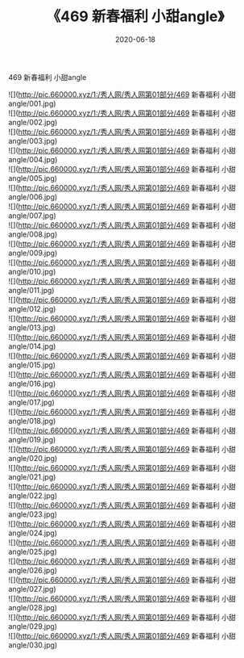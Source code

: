 ﻿---
layout: post
title:  《469 新春福利 小甜angle》
date:   2020-06-18
img: http://pic.660000.xyz/1:/秀人网/秀人网第01部分/469 新春福利 小甜angle/000.jpg
categories: [美女, 清纯, 唯美]
---

469 新春福利 小甜angle

  ![](http://pic.660000.xyz/1:/秀人网/秀人网第01部分/469 新春福利 小甜angle/001.jpg) <br> ![](http://pic.660000.xyz/1:/秀人网/秀人网第01部分/469 新春福利 小甜angle/002.jpg) <br> ![](http://pic.660000.xyz/1:/秀人网/秀人网第01部分/469 新春福利 小甜angle/003.jpg) <br> ![](http://pic.660000.xyz/1:/秀人网/秀人网第01部分/469 新春福利 小甜angle/004.jpg) <br> ![](http://pic.660000.xyz/1:/秀人网/秀人网第01部分/469 新春福利 小甜angle/005.jpg) <br> ![](http://pic.660000.xyz/1:/秀人网/秀人网第01部分/469 新春福利 小甜angle/006.jpg) <br> ![](http://pic.660000.xyz/1:/秀人网/秀人网第01部分/469 新春福利 小甜angle/007.jpg) <br> ![](http://pic.660000.xyz/1:/秀人网/秀人网第01部分/469 新春福利 小甜angle/008.jpg) <br> ![](http://pic.660000.xyz/1:/秀人网/秀人网第01部分/469 新春福利 小甜angle/009.jpg) <br> ![](http://pic.660000.xyz/1:/秀人网/秀人网第01部分/469 新春福利 小甜angle/010.jpg) <br> ![](http://pic.660000.xyz/1:/秀人网/秀人网第01部分/469 新春福利 小甜angle/011.jpg) <br> ![](http://pic.660000.xyz/1:/秀人网/秀人网第01部分/469 新春福利 小甜angle/012.jpg) <br> ![](http://pic.660000.xyz/1:/秀人网/秀人网第01部分/469 新春福利 小甜angle/013.jpg) <br> ![](http://pic.660000.xyz/1:/秀人网/秀人网第01部分/469 新春福利 小甜angle/014.jpg) <br> ![](http://pic.660000.xyz/1:/秀人网/秀人网第01部分/469 新春福利 小甜angle/015.jpg) <br> ![](http://pic.660000.xyz/1:/秀人网/秀人网第01部分/469 新春福利 小甜angle/016.jpg) <br> ![](http://pic.660000.xyz/1:/秀人网/秀人网第01部分/469 新春福利 小甜angle/017.jpg) <br> ![](http://pic.660000.xyz/1:/秀人网/秀人网第01部分/469 新春福利 小甜angle/018.jpg) <br> ![](http://pic.660000.xyz/1:/秀人网/秀人网第01部分/469 新春福利 小甜angle/019.jpg) <br> ![](http://pic.660000.xyz/1:/秀人网/秀人网第01部分/469 新春福利 小甜angle/020.jpg) <br> ![](http://pic.660000.xyz/1:/秀人网/秀人网第01部分/469 新春福利 小甜angle/021.jpg) <br> ![](http://pic.660000.xyz/1:/秀人网/秀人网第01部分/469 新春福利 小甜angle/022.jpg) <br> ![](http://pic.660000.xyz/1:/秀人网/秀人网第01部分/469 新春福利 小甜angle/023.jpg) <br> ![](http://pic.660000.xyz/1:/秀人网/秀人网第01部分/469 新春福利 小甜angle/024.jpg) <br> ![](http://pic.660000.xyz/1:/秀人网/秀人网第01部分/469 新春福利 小甜angle/025.jpg) <br> ![](http://pic.660000.xyz/1:/秀人网/秀人网第01部分/469 新春福利 小甜angle/026.jpg) <br> ![](http://pic.660000.xyz/1:/秀人网/秀人网第01部分/469 新春福利 小甜angle/027.jpg) <br> ![](http://pic.660000.xyz/1:/秀人网/秀人网第01部分/469 新春福利 小甜angle/028.jpg) <br> ![](http://pic.660000.xyz/1:/秀人网/秀人网第01部分/469 新春福利 小甜angle/029.jpg) <br> ![](http://pic.660000.xyz/1:/秀人网/秀人网第01部分/469 新春福利 小甜angle/030.jpg) <br>